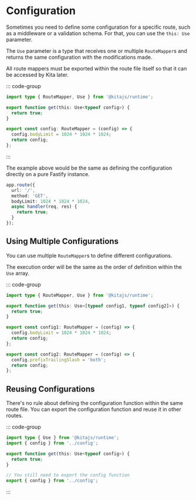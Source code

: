 # Configuration

Sometimes you need to define some configuration for a specific route, such as a
middleware or a validation schema. For that, you can use the `this: Use`
parameter.

The `Use` parameter is a type that receives one or multiple `RouteMapper`s and
returns the same configuration with the modifications made.

All route mappers must be exported within the route file itself so that it can
be accessed by Kita later.

::: code-group

```ts [src/routes/index.ts]
import type { RouteMapper, Use } from '@kitajs/runtime';

export function get(this: Use<typeof config>) {
  return true;
}

export const config: RouteMapper = (config) => {
  config.bodyLimit = 1024 * 1024 * 1024;
  return config;
};
```

:::

The example above would be the same as defining the configuration directly on a
pure Fastify instance.

```ts
app.route({
  url: '/',
  method: 'GET',
  bodyLimit: 1024 * 1024 * 1024,
  async handler(req, res) {
    return true;
  }
});
```

## Using Multiple Configurations

You can use multiple `RouteMapper`s to define different configurations.

The execution order will be the same as the order of definition within the `Use`
array.

::: code-group

```ts [src/routes/index.ts]
import type { RouteMapper, Use } from '@kitajs/runtime';

export function get(this: Use<[typeof config1, typeof config2]>) {
  return true;
}

export const config1: RouteMapper = (config) => {
  config.bodyLimit = 1024 * 1024 * 1024;
  return config;
};

export const config2: RouteMapper = (config) => {
  config.prefixTrailingSlash = 'both';
  return config;
};
```

## Reusing Configurations

There's no rule about defining the configuration function within the same route
file. You can export the configuration function and reuse it in other routes.

::: code-group

```ts [src/routes/index.ts]
import type { Use } from '@kitajs/runtime';
import { config } from '../config';

export function get(this: Use<typeof config>) {
  return true;
}

// You still need to export the config function
export { config } from '../config';
```

:::
